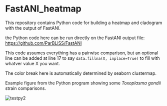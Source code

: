 # FastANI_heatmap
This repository contains Python code for building a heatmap and cladogram with the output of FastANI.

the Python code here can be run directly on the FastANI output file: https://github.com/ParBLiSS/FastANI

This code assumes everything has a pairwise comparison, but an optional line can be added at line 17 to say `data.fillna(X, inplace=True)` to fill with whatver value X you want.

The color break here is automatically determined by seaborn clustermap.

Example figure from the Python program showing some *Toxoplasma gondii* strain comparisons.

![testpy2](https://github.com/user-attachments/assets/7ff14bb7-c09a-451d-90c1-d7d3807b775e)
